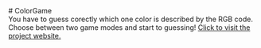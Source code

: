 <!DOCTYPE html>
<html>
<head>
</head>
<body>
# ColorGame<br>
You have to guess corectly which one color is described by the RGB code.<br>
Choose between two game modes and start to guessing!
<a target="_blank" href="https://butseriously.github.io/ColorGame/">Click to visit the project website.</a>
</body>
</html>
